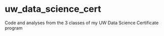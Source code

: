 # uw_data_science_cert
Code and analyses from the 3 classes of my UW Data Science Certificate program
